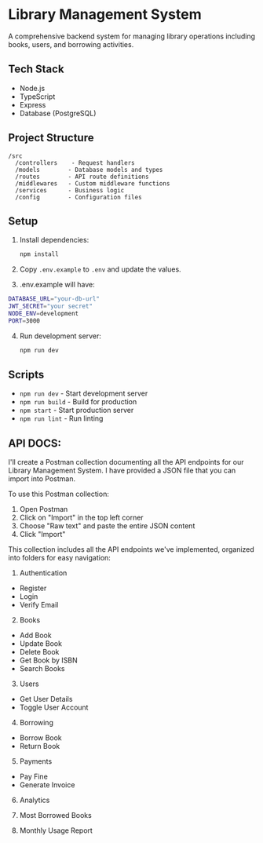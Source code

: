 # Library Management System

A comprehensive backend system for managing library operations including books, users, and borrowing activities.

## Tech Stack

- Node.js
- TypeScript
- Express
- Database (PostgreSQL)

## Project Structure

```
/src
  /controllers    - Request handlers
  /models        - Database models and types
  /routes        - API route definitions
  /middlewares   - Custom middleware functions
  /services      - Business logic
  /config        - Configuration files
```

## Setup

1. Install dependencies:
   ```bash
   npm install
   ```

2. Copy `.env.example` to `.env` and update the values.


4.  .env.example will have:
```bash
DATABASE_URL="your-db-url"
JWT_SECRET="your secret"
NODE_ENV=development
PORT=3000
   ```

4. Run development server:
   ```bash
   npm run dev
   ```

## Scripts

- `npm run dev` - Start development server
- `npm run build` - Build for production
- `npm start` - Start production server
- `npm run lint` - Run linting

## API DOCS:
I'll create a Postman collection documenting all the API endpoints for our Library Management System. I have  provided  a JSON file that you can import into Postman.



To use this Postman collection:

1. Open Postman
2. Click on "Import" in the top left corner
3. Choose "Raw text" and paste the entire JSON content
4. Click "Import"


This collection includes all the API endpoints we've implemented, organized into folders for easy navigation:

1. Authentication

- Register
- Login
- Verify Email



2. Books

- Add Book
- Update Book
- Delete Book
- Get Book by ISBN
- Search Books



3. Users

- Get User Details
- Toggle User Account



4. Borrowing

- Borrow Book
- Return Book



5. Payments

- Pay Fine
- Generate Invoice


6. Analytics

1. Most Borrowed Books
2. Monthly Usage Report
